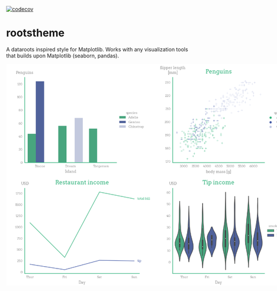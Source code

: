 [![codecov](https://codecov.io/gh/datarootsio/rootsstyle/branch/main/graph/badge.svg?token=4agmmGuhtu)](https://codecov.io/gh/datarootsio/rootsstyle)

# rootstheme

A dataroots inspired style for Matplotlib. Works with any visualization tools that builds upon Matplotlib (seaborn, pandas).

<div style="display: flex;">
    <img src="images/barplot.png" style="height: 300px;">
    <img src="images/scatterplot.png" style="height: 300px;">
</div>
<div style="display: flex;">
    <img src="images/lineplot.png" style="height: 300px;">
    <img src="images/violinplot.png" style="height: 300px;">
</div>

